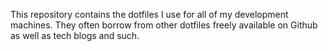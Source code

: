 This repository contains the dotfiles I use for all of my development machines. They often borrow from other dotfiles freely available on Github as well as tech blogs and such.
